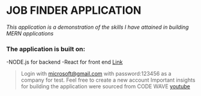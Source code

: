 # **JOB FINDER APPLICATION**

*This application is a demonstration of the skills I have attained in building MERN applications*
### The application is built on:
-NODE.js for backend
-React for front end
[Link](https://spence-job-application.netlify.app/user-auth)
> Login with microsoft@gmail.com with password:123456 as a company for test. Feel free to create a new account
> Important insights for building the application were sourced from CODE WAVE [youtube](https://www.youtube.com/watch?v=5SNvbAJFdXQ&t=55s)
